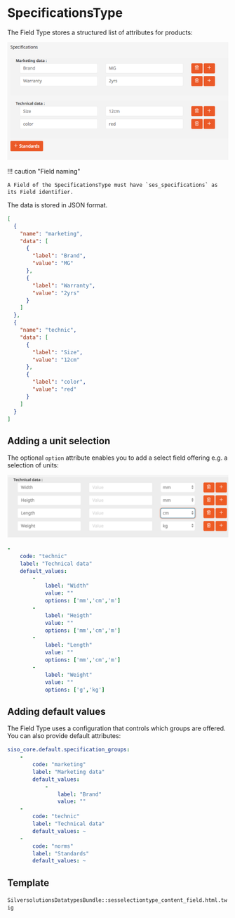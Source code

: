 # SpecificationsType

The Field Type stores a structured list of attributes for products:

![](../img/additional_ez_fieldtypes_10.png)

!!! caution "Field naming"

    A Field of the SpecificationsType must have `ses_specifications` as its Field identifier.

The data is stored in JSON format.

``` json
[
  {
    "name": "marketing",
    "data": [
      {
        "label": "Brand",
        "value": "MG"
      },
      {
        "label": "Warranty",
        "value": "2yrs"
      }
    ]
  },
  {
    "name": "technic",
    "data": [
      {
        "label": "Size",
        "value": "12cm"
      },
      {
        "label": "color",
        "value": "red"
      }
    ]
  }
]
```

## Adding a unit selection

The optional `option` attribute enables you to add a select field offering e.g. a selection of units:

![](../img/additional_ez_fieldtypes_11.png)

``` yaml
-
    code: "technic"
    label: "Technical data"
    default_values:
        -
            label: "Width"
            value: ""
            options: ['mm','cm','m']
        -
            label: "Heigth"
            value: ""
            options: ['mm','cm','m']
        -
            label: "Length"
            value: ""
            options: ['mm','cm','m']
        -
            label: "Weight"
            value: ""
            options: ['g','kg']
```

## Adding default values

The Field Type uses a configuration that controls which groups are offered.
You can also provide default attributes:

``` yaml
siso_core.default.specification_groups:
    -
        code: "marketing"
        label: "Marketing data"
        default_values:
            -
                label: "Brand"
                value: ""
    -
        code: "technic"
        label: "Technical data"
        default_values: ~
    -
        code: "norms"
        label: "Standards"
        default_values: ~
```

## Template

`SilversolutionsDatatypesBundle::sesselectiontype_content_field.html.twig`
